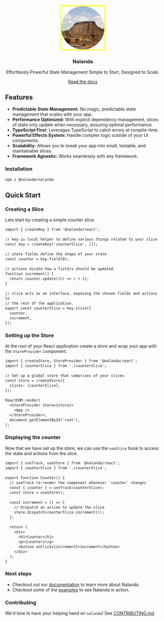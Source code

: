 <p align="center">
  <a href="https://nalanda.bangle.io">
    <img src="https://raw.githubusercontent.com/bangle-io/nalanda/dev/documentation/public/nalanda.png"
        alt="screen" width="140" style="border: 3px solid yellow;">
  </a>
</p>
<h3 align="center">
  Nalanda
</h3>

<p align="center">
Effortlessly Powerful State Management Simple to Start, Designed to Scale.
</p>

<div align="center">
  <a href="https://nalanda.bangle.io/docs">Read the docs</a>
</div>

## Features

- **Predictable State Management:** No magic, predictable state management that scales with your app.
- **Performance Optimized:** With explicit dependency management, slices of state only update when necessary, ensuring optimal performance.
- **TypeScript First:** Leverages TypeScript to catch errors at compile-time.
- **Powerful Effects System:** Handle complex logic outside of your UI components.
- **Scalability:** Allows you to break your app into small, testable, and maintainable slices.
- **Framework Agnostic:** Works seamlessly with any framework.

### Installation

```sh
npm i @nalanda/nalanda
```

## Quick Start

### Creating a Slice

Lets start by creating a simple counter slice.

```tsx
import { createKey } from '@nalanda/react';

// key is local helper to define various things related to your slice
const key = createKey('counterSlice', []);

// state fields define the shape of your state
const counter = key.field(0);

// actions dicate how a field/s should be updated
function increment() {
  return counter.update((c) => c + 1);
}

// slice acts as an interface, exposing the chosen fields and actions to
// the rest of the application.
export const counterSlice = key.slice({
  counter,
  increment,
});
```

### Setting up the Store

At the root of your React application create a store and wrap your app with the `StoreProvider` component.

```tsx copy filename="app.tsx"
import { createStore, StoreProvider } from '@nalanda/react';
import { counterSlice } from './counterSlice';

// Set up a global store that comprises of your slices
const store = createStore({
  slices: [counterSlice],
});

ReactDOM.render(
  <StoreProvider store={store}>
    <App />
  </StoreProvider>,
  document.getElementById('root'),
);
```

### Displaying the counter

Now that we have set up the store, we can use the `useSlice` hook to access the state and actions from the slice.

```tsx copy filename="counter.tsx"
import { useTrack, useStore } from '@nalanda/react';
import { counterSlice } from './counterSlice';

export function Counter() {
  // useTrack re-render the component whenever `counter` changes
  const { counter } = useTrack(counterSlice);
  const store = useStore();

  const increment = () => {
    // Dispatch an action to update the slice
    store.dispatch(counterSlice.increment());
  };

  return (
    <div>
      <h1>Counter</h1>
      <p>{counter}</p>
      <button onClick={increment}>increment</button>
    </div>
  );
}
```

### Next steps

- Checkout out our [documentation](https://nalanda.bangle.io) to learn more about Nalanda.
- Checkout some of the [examples](https://nalanda.bangle.io/docs/examples) to see Nalanda in action.

### Contributing

We'd love to have your helping hand on `nalanda`! See [CONTRIBUTING.md](CONTRIBUTING.md).
